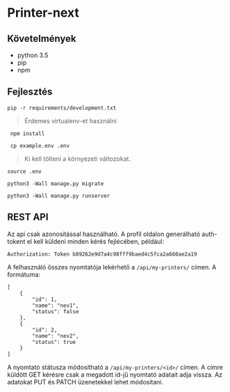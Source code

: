 # Printer-next

## Követelmények

- python 3.5
- pip
- npm

## Fejlesztés
```` pip -r requirements/development.txt ````
> Érdemes virtualenv-et használni

```` npm install````

```` cp example.env .env````

> Ki kell tölteni a környezeti változokat.

```` source .env ````

```` python3 -Wall manage.py migrate ````

```` python3 -Wall manage.py runserver ````

## REST API
Az api csak azonosítással használható. A profil oldalon generálható auth-tokent el kell küldeni minden kérés fejlécében, például:

````Authorization: Token b89262e9d7a4c98fff9baed4c5fca2a660ae2a19````

A felhasználó összes nyomtatója lekérhető a ``/api/my-printers/`` címen. A formátuma:

````
[
    {
        "id": 1,
        "name": "nev1",
        "status": false
    },
    {
        "id": 2,
        "name": "nev2",
        "status": true
    }
]
````

A nyomtató státusza módosítható a ``/api/my-printers/<id>/`` címen. A címre küldött GET kérésre csak a megadott id-jű nyomtató adatait adja vissza. Az adatokat PUT és PATCH üzenetekkel lehet módosítani.